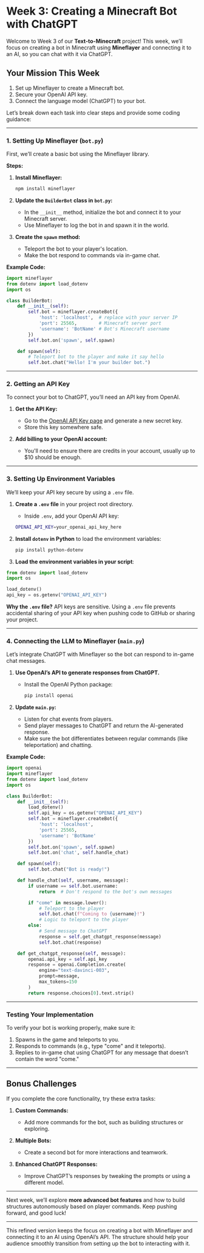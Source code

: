 # Week 3: Creating a Minecraft Bot with ChatGPT

Welcome to Week 3 of our **Text-to-Minecraft** project! This week, we’ll focus on creating a bot in Minecraft using **Mineflayer** and connecting it to an AI, so you can chat with it via ChatGPT.

## Your Mission This Week

1. Set up Mineflayer to create a Minecraft bot.
2. Secure your OpenAI API key.
3. Connect the language model (ChatGPT) to your bot.

Let’s break down each task into clear steps and provide some coding guidance:

---

### 1. Setting Up Mineflayer (`bot.py`)

First, we’ll create a basic bot using the Mineflayer library.

**Steps:**

1. **Install Mineflayer:**
   ```bash
   npm install mineflayer
   ```

2. **Update the `BuilderBot` class in `bot.py`:**

   - In the `__init__` method, initialize the bot and connect it to your Minecraft server.
   - Use Mineflayer to log the bot in and spawn it in the world.

3. **Create the `spawn` method:**
   - Teleport the bot to your player's location.
   - Make the bot respond to commands via in-game chat.

**Example Code:**

```python
import mineflayer
from dotenv import load_dotenv
import os

class BuilderBot:
    def __init__(self):
        self.bot = mineflayer.createBot({
            'host': 'localhost',  # replace with your server IP
            'port': 25565,        # Minecraft server port
            'username': 'BotName' # Bot's Minecraft username
        })
        self.bot.on('spawn', self.spawn)

    def spawn(self):
        # Teleport bot to the player and make it say hello
        self.bot.chat("Hello! I'm your builder bot.")
```

---

### 2. Getting an API Key

To connect your bot to ChatGPT, you’ll need an API key from OpenAI.

1. **Get the API Key:**
   - Go to the [OpenAI API Key page](https://platform.openai.com/api-keys) and generate a new secret key.
   - Store this key somewhere safe.

2. **Add billing to your OpenAI account:**
   - You'll need to ensure there are credits in your account, usually up to $10 should be enough.

---

### 3. Setting Up Environment Variables

We’ll keep your API key secure by using a `.env` file.

1. **Create a `.env` file** in your project root directory.
   - Inside `.env`, add your OpenAI API key:
   ```bash
   OPENAI_API_KEY=your_openai_api_key_here
   ```

2. **Install `dotenv` in Python** to load the environment variables:
   ```bash
   pip install python-dotenv
   ```

3. **Load the environment variables in your script**:

```python
from dotenv import load_dotenv
import os

load_dotenv()
api_key = os.getenv("OPENAI_API_KEY")
```

**Why the `.env` file?**
API keys are sensitive. Using a `.env` file prevents accidental sharing of your API key when pushing code to GitHub or sharing your project.

---

### 4. Connecting the LLM to Mineflayer (`main.py`)

Let’s integrate ChatGPT with Mineflayer so the bot can respond to in-game chat messages.

1. **Use OpenAI’s API to generate responses from ChatGPT.**
   - Install the OpenAI Python package:
     ```bash
     pip install openai
     ```

2. **Update `main.py`:**

   - Listen for chat events from players.
   - Send player messages to ChatGPT and return the AI-generated response.
   - Make sure the bot differentiates between regular commands (like teleportation) and chatting.

**Example Code:**

```python
import openai
import mineflayer
from dotenv import load_dotenv
import os

class BuilderBot:
    def __init__(self):
        load_dotenv()
        self.api_key = os.getenv("OPENAI_API_KEY")
        self.bot = mineflayer.createBot({
            'host': 'localhost',
            'port': 25565,
            'username': 'BotName'
        })
        self.bot.on('spawn', self.spawn)
        self.bot.on('chat', self.handle_chat)

    def spawn(self):
        self.bot.chat("Bot is ready!")

    def handle_chat(self, username, message):
        if username == self.bot.username:
            return  # Don't respond to the bot's own messages

        if "come" in message.lower():
            # Teleport to the player
            self.bot.chat(f"Coming to {username}!")
            # Logic to teleport to the player
        else:
            # Send message to ChatGPT
            response = self.get_chatgpt_response(message)
            self.bot.chat(response)

    def get_chatgpt_response(self, message):
        openai.api_key = self.api_key
        response = openai.Completion.create(
            engine="text-davinci-003",
            prompt=message,
            max_tokens=150
        )
        return response.choices[0].text.strip()
```

---

### Testing Your Implementation

To verify your bot is working properly, make sure it:

1. Spawns in the game and teleports to you.
2. Responds to commands (e.g., type "come" and it teleports).
3. Replies to in-game chat using ChatGPT for any message that doesn’t contain the word "come."

---

## Bonus Challenges

If you complete the core functionality, try these extra tasks:

1. **Custom Commands:**
   - Add more commands for the bot, such as building structures or exploring.

2. **Multiple Bots:**
   - Create a second bot for more interactions and teamwork.

3. **Enhanced ChatGPT Responses:**
   - Improve ChatGPT’s responses by tweaking the prompts or using a different model.

---

Next week, we’ll explore **more advanced bot features** and how to build structures autonomously based on player commands. Keep pushing forward, and good luck!

--- 

This refined version keeps the focus on creating a bot with Mineflayer and connecting it to an AI using OpenAI’s API. The structure should help your audience smoothly transition from setting up the bot to interacting with it.
